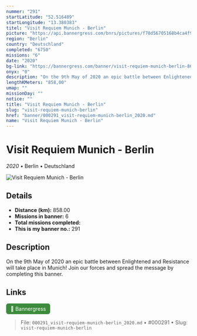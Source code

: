 ```yaml
---
nummer: "291"
startLatitude: "52.516489"
startLongitude: "13.380383"
titel: "Visit Requiem Munich - Berlin"
picture: "https://api.bannergress.com/bnrs/pictures/f70d56705168b4ca4f9e44c959ffccc5"
region: "Berlin"
country: "Deutschland"
completed: "6750"
missions: "6"
date: "2020"
bg-link: "https://bannergress.com/banner/visit-requiem-munich-berlin-8672"
onyx: "0"
description: "On the 9th May of 2020 an epic battle between Enlightened and Resistance will take place in Munich! Join our forces and spread the message by completing this banner."
lengthKMeters: "858,00"
umap: ""
missionDay: ""
notice: ""
title: "Visit Requiem Munich - Berlin"
slug: "visit-requiem-munich-berlin"
href: "banner/000291_visit-requiem-munich-berlin_2020.md"
name: "Visit Requiem Munich - Berlin"
---
```

# Visit Requiem Munich - Berlin

*2020* • Berlin • Deutschland

![Visit Requiem Munich - Berlin](https://api.bannergress.com/bnrs/pictures/f70d56705168b4ca4f9e44c959ffccc5)



## Details
- **Distance (km):** 858.00
- **Missions in banner:** 6
- **Total missions completed:** 
- **This is my banner no.:** 291



## Description
On the 9th May of 2020 an epic battle between Enlightened and Resistance will take place in Munich! Join our forces and spread the message by completing this banner.



## Links
<a href="https://bannergress.com/banner/visit-requiem-munich-berlin-8672" target="_blank" style="display:inline-block;margin-right:8px;padding:6px 12px;background:#3c8b3c;color:#fff;text-decoration:none;border-radius:6px;">🔗 Bannergress</a>



> File: `000291_visit-requiem-munich-berlin_2020.md` • #000291 • Slug: `visit-requiem-munich-berlin`
